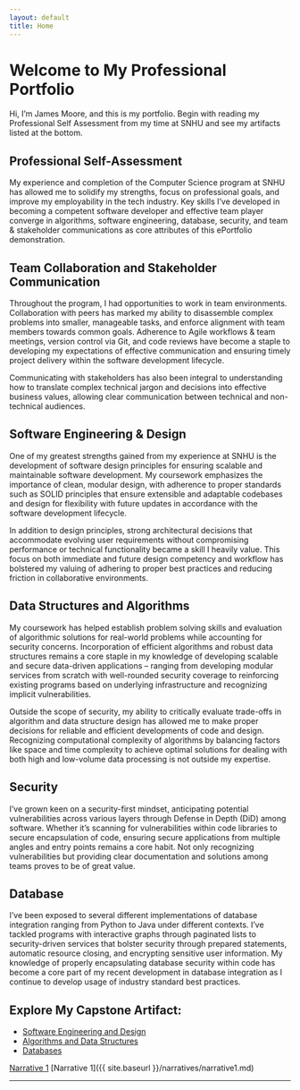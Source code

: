 ```yaml
---
layout: default
title: Home
---
```


# Welcome to My Professional Portfolio

Hi, I’m James Moore, and this is my portfolio. Begin with reading my Professional Self Assessment from my time at SNHU and see my artifacts listed at the bottom.

## Professional Self-Assessment
My experience and completion of the Computer Science program at SNHU has allowed me to solidify my strengths, focus on professional goals, and improve my employability in the tech industry. Key skills I’ve developed in becoming a competent software developer and effective team player converge in algorithms, software engineering, database, security, and team & stakeholder communications as core attributes of this ePortfolio demonstration. 

## Team Collaboration and Stakeholder Communication
Throughout the program, I had opportunities to work in team environments. Collaboration with peers has marked my ability to disassemble complex problems into smaller, manageable tasks, and enforce alignment with team members towards common goals. Adherence to Agile workflows & team meetings, version control via Git, and code reviews have become a staple to developing my expectations of effective communication and ensuring timely project delivery within the software development lifecycle.

Communicating with stakeholders has also been integral to understanding how to translate complex technical jargon and decisions into effective business values, allowing clear communication between technical and non-technical audiences.


## Software Engineering & Design
One of my greatest strengths gained from my experience at SNHU is the development of software design principles for ensuring scalable and maintainable software development. My coursework emphasizes the importance of clean, modular design, with adherence to proper standards such as SOLID principles that ensure extensible and adaptable codebases and design for flexibility with future updates in accordance with the software development lifecycle. 

In addition to design principles, strong architectural decisions that accommodate evolving user requirements without compromising performance or technical functionality became a skill I heavily value. This focus on both immediate and future design competency and workflow has bolstered my valuing of adhering to proper best practices and reducing friction in collaborative environments. 

## Data Structures and Algorithms
My coursework has helped establish problem solving skills and evaluation of algorithmic solutions for real-world problems while accounting for security concerns. Incorporation of efficient algorithms and robust data structures remains a core staple in my knowledge of developing scalable and secure data-driven applications – ranging from developing modular services from scratch with well-rounded security coverage to reinforcing existing programs based on underlying infrastructure and recognizing implicit vulnerabilities.

Outside the scope of security, my ability to critically evaluate trade-offs in algorithm and data structure design has allowed me to make proper decisions for reliable and efficient developments of code and design. Recognizing computational complexity of algorithms by balancing factors like space and time complexity to achieve optimal solutions for dealing with both high and low-volume data processing is not outside my expertise. 

## Security
I’ve grown keen on a security-first mindset, anticipating potential vulnerabilities across various layers through Defense in Depth (DiD) among software. Whether it’s scanning for vulnerabilities within code libraries to secure encapsulation of code, ensuring secure applications from multiple angles and entry points remains a core habit. Not only recognizing vulnerabilities but providing clear documentation and solutions among teams proves to be of great value.

## Database
I’ve been exposed to several different implementations of database integration ranging from Python to Java under different contexts. I’ve tackled programs with interactive graphs through paginated lists to security-driven services that bolster security through prepared statements, automatic resource closing, and encrypting sensitive user information. My knowledge of properly encapsulating database security within code has become a core part of my recent development in database integration as I continue to develop usage of industry standard best practices. 




## Explore My Capstone Artifact:
- [Software Engineering and Design](narratives/narrative1/)
- [Algorithms and Data Structures](narratives/narrative2/)
- [Databases](narratives/narrative3/)

<a href="{{ site.baseurl }}/narratives/narrative1.md">Narrative 1</a>
[Narrative 1]({{ site.baseurl }}/narratives/narrative1.md)

---

